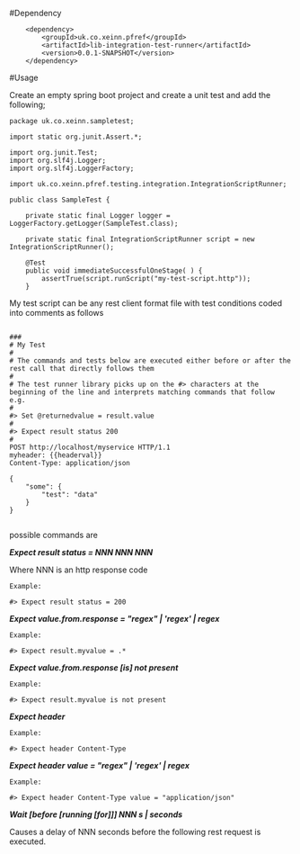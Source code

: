 #Dependency
```
	<dependency>
		<groupId>uk.co.xeinn.pfref</groupId>
		<artifactId>lib-integration-test-runner</artifactId>
		<version>0.0.1-SNAPSHOT</version>
	</dependency>
```

#Usage

Create an empty spring boot project and create a unit test and add the following;

```
package uk.co.xeinn.sampletest;

import static org.junit.Assert.*;

import org.junit.Test;
import org.slf4j.Logger;
import org.slf4j.LoggerFactory;

import uk.co.xeinn.pfref.testing.integration.IntegrationScriptRunner;

public class SampleTest {

	private static final Logger logger = LoggerFactory.getLogger(SampleTest.class);

	private static final IntegrationScriptRunner script = new IntegrationScriptRunner();
	
	@Test
	public void immediateSuccessfulOneStage( ) {
		assertTrue(script.runScript("my-test-script.http"));
	}

```

My test script can be any rest client format file with test conditions coded into comments as follows

```

###
# My Test
# 
# The commands and tests below are executed either before or after the rest call that directly follows them
#
# The test runner library picks up on the #> characters at the beginning of the line and interprets matching commands that follow e.g.
#
#> Set @returnedvalue = result.value
#
#> Expect result status 200
#
POST http://localhost/myservice HTTP/1.1
myheader: {{headerval}}
Content-Type: application/json

{
    "some": {
        "test": "data"
    }
}


```

possible commands are

***Expect result status = NNN NNN NNN***

Where NNN is an http response code

```
Example:

#> Expect result status = 200
```

***Expect value.from.response = "regex" | 'regex' | regex***

```
Example:

#> Expect result.myvalue = .*
```

***Expect value.from.response [is] not present***

```
Example:

#> Expect result.myvalue is not present
```

***Expect header <headername>***

```
Example:

#> Expect header Content-Type
```

***Expect header <headername> value =  "regex" | 'regex' | regex***

```
Example:

#> Expect header Content-Type value = "application/json"
```

***Wait [before [running [for]]] NNN s | seconds***

Causes a delay of NNN seconds before the following rest request is executed.

